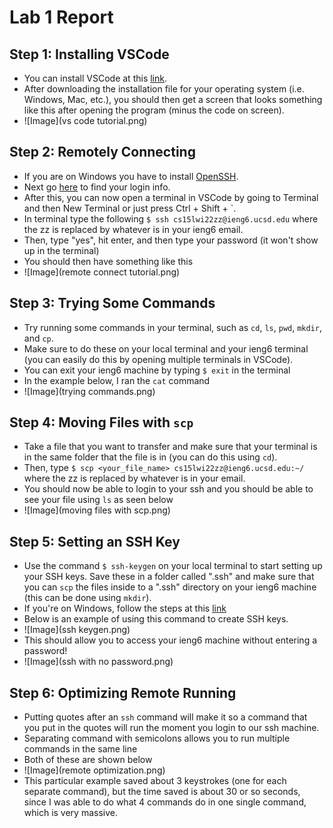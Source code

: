 # Lab 1 Report
## Step 1: Installing VSCode
- You can install VSCode at this [link](https://code.visualstudio.com/).
- After downloading the installation file for your operating system (i.e. Windows, Mac, etc.), you should then get a screen that looks something like this after opening the program (minus the code on screen).
- ![Image](vs code tutorial.png)
## Step 2: Remotely Connecting
- If you are on Windows you have to install [OpenSSH](https://docs.microsoft.com/en-us/windows-server/administration/openssh/openssh_install_firstuse).
- Next go [here](https://sdacs.ucsd.edu/~icc/index.php) to find your login info.
- After this, you can now open a terminal in VSCode by going to Terminal and then New Terminal or just press Ctrl + Shift + `.
- In terminal type the following `$ ssh cs15lwi22zz@ieng6.ucsd.edu` where the zz is replaced by whatever is in your ieng6 email.
- Then, type "yes", hit enter, and then type your password (it won't show up in the terminal)
- You should then have something like this
- ![Image](remote connect tutorial.png)
## Step 3: Trying Some Commands
- Try running some commands in your terminal, such as `cd`, `ls`, `pwd`, `mkdir`, and `cp`.
- Make sure to do these on your local terminal and your ieng6 terminal (you can easily do this by opening multiple terminals in VSCode).
- You can exit your ieng6 machine by typing `$ exit` in the terminal
- In the example below, I ran the  `cat` command
- ![Image](trying commands.png)
## Step 4: Moving Files with `scp`
- Take a file that you want to transfer and make sure that your terminal is in the same folder that the file is in (you can do this using `cd`).
- Then, type `$ scp <your_file_name> cs15lwi22zz@ieng6.ucsd.edu:~/` where the zz is replaced by whatever is in your email.
- You should now be able to login to your ssh and you should be able to see your file using `ls` as seen below
- ![Image](moving files with scp.png)
## Step 5: Setting an SSH Key
- Use the command `$ ssh-keygen` on your local terminal to start setting up your SSH keys. Save these in a folder called ".ssh" and make sure that you can `scp` the files inside to a ".ssh" directory on your ieng6 machine (this can be done using `mkdir`).
- If you're on Windows, follow the steps at this [link](https://docs.microsoft.com/en-us/windows-server/administration/openssh/openssh_keymanagement#user-key-generation)
- Below is an example of using this command to create SSH keys.
- ![Image](ssh keygen.png)
- This should allow you to access your ieng6 machine without entering a password!
- ![Image](ssh with no password.png)
## Step 6: Optimizing Remote Running
- Putting quotes after an `ssh` command will make it so a command that you put in the quotes will run the moment you login to our ssh machine.
- Separating command with semicolons allows you to run multiple commands in the same line
- Both of these are shown below
- ![Image](remote optimization.png)
- This particular example saved about 3 keystrokes (one for each separate command), but the time saved is about 30 or so seconds, since I was able to do what 4 commands do in one single command, which is very massive.
